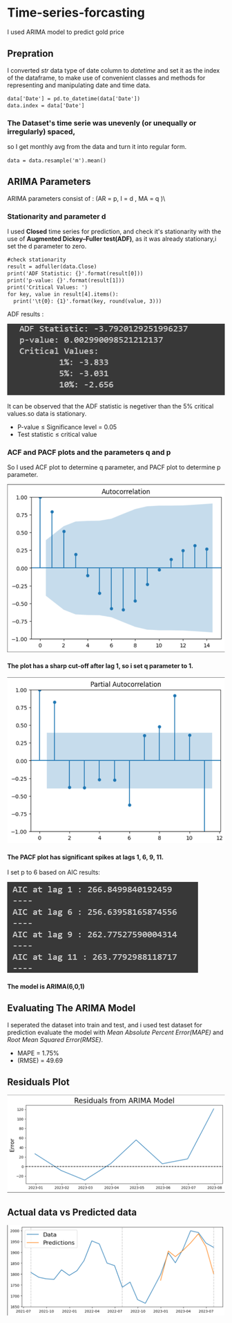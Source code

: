 # Time-series-forcasting
I used ARIMA model to predict gold price

## Prepration
I converted *str* data type of date column to *datetime* and 
set it as the index of the dataframe, to make use of convenient classes and 
methods for representing and manipulating date and time data.
```
data['Date'] = pd.to_datetime(data['Date'])
data.index = data['Date']
```
### The Dataset's time serie  was unevenly (or unequally or irregularly) spaced,
so I get monthly avg from the data and turn it into regular form.

`data = data.resample('m').mean()`
## ARIMA Parameters
ARIMA parameters consist of : (AR = p, I =  d , MA = q )\
### Stationarity and parameter d
I used **Closed** time series for prediction, and check it's stationarity with the use of 
 **Augmented Dickey–Fuller test(ADF)**, as it was already stationary,i set  the d 
parameter to zero.
```
#check stationarity
result = adfuller(data.Close)
print('ADF Statistic: {}'.format(result[0]))
print('p-value: {}'.format(result[1]))
print('Critical Values: ')
for key, value in result[4].items():
  print('\t{0}: {1}'.format(key, round(value, 3)))
```
ADF results :

![ADF results](https://raw.githubusercontent.com/parniame/Time-series-forcasting/main/ADF_RESULTS.png)

It can be observed that the ADF statistic is negetiver than the 5% critical values.so data is stationary.

- P-value ≤ Significance level = 0.05
- Test statistic ≤ critical value
### ACF and PACF plots and the parameters q and p
So I used ACF plot to determine q parameter, and PACF plot to determine p parameter.

![ACF plot](https://github.com/parniame/Time-series-forcasting/blob/main/ACF_plot.png?raw=true)

#### The plot has a sharp cut-off after lag 1, so i set q parameter to 1.

![PACF plot](https://github.com/parniame/Time-series-forcasting/blob/main/PCAF_plot.png?raw=true)
#### The PACF plot has significant spikes at lags 1, 6, 9, 11.
I set p to 6 based on AIC results:

![ADF results](https://github.com/parniame/Time-series-forcasting/blob/main/AIC_results.png?raw=true)


#### The model is ARIMA(6,0,1)
## Evaluating The ARIMA Model
I seperated the dataset into train and test, and i used test dataset for prediction 
evaluate the model with *Mean Absolute Percent Error(MAPE)* and
*Root Mean Squared Error(RMSE)*.

- MAPE = 1.75%
- (RMSE) = 49.69
## Residuals Plot

![Residuals Plot](https://github.com/parniame/Time-series-forcasting/blob/main/Residuals.png?raw=true)

## Actual data vs Predicted data

![Residuals Plot](https://github.com/parniame/Time-series-forcasting/blob/main/Prediction_Actual_plot.png?raw=true)
